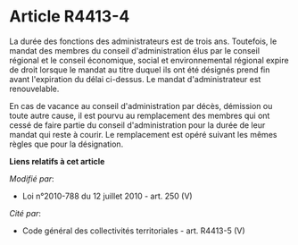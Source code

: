 # Article R4413-4

La durée des fonctions des administrateurs est de trois ans. Toutefois, le mandat des membres du conseil d'administration
élus par le conseil régional et le    conseil économique, social et environnemental régional expire de droit lorsque le
mandat au titre duquel ils ont été désignés prend fin avant l'expiration du délai ci-dessus. Le mandat d'administrateur est
renouvelable. 

En cas de vacance au conseil d'administration par décès, démission ou toute autre cause, il est pourvu au remplacement des
membres qui ont cessé de faire partie du conseil d'administration pour la durée de leur mandat qui reste à courir. Le
remplacement est opéré suivant les mêmes règles que pour la désignation.

**Liens relatifs à cet article**

_Modifié par_:

  - Loi n°2010-788 du 12 juillet 2010 - art. 250 (V)

_Cité par_:

  - Code général des collectivités territoriales - art. R4413-5 (V)
